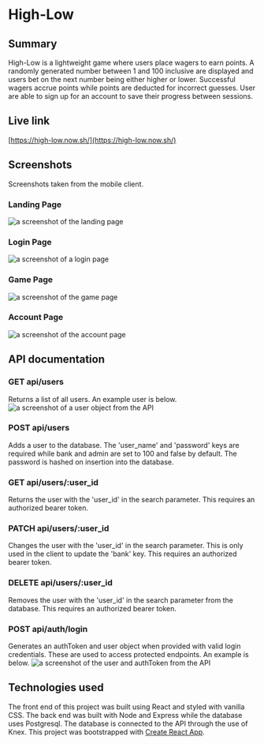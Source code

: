 # High-Low

## Summary
High-Low is a lightweight game where users place wagers to earn points.  A randomly generated number between 1 and 100 inclusive are displayed and users bet on the next number being either higher or lower.  Successful wagers accrue points while points are deducted for incorrect guesses.  User are able to sign up for an account to save their progress between sessions.

## Live link
[https://high-low.now.sh/](https://high-low.now.sh/)

## Screenshots
Screenshots taken from the mobile client.

### Landing Page
![a screenshot of the landing page](../images/LandingSS.png)

### Login Page
![a screenshot of a login page](../images/LoginSS.png)

### Game Page
![a screenshot of the game page](../images/GameSS.png)

### Account Page
![a screenshot of the account page](../images/AccountSS.png)

## API documentation
### GET api/users
Returns a list of all users.  An example user is below.
![a screenshot of a user object from the API](../images/APIUsersSS.png)

### POST api/users
Adds a user to the database.  The 'user_name' and 'password' keys are required while bank and admin are set to 100 and false by default.  The password is hashed on insertion into the database.

### GET api/users/:user_id
Returns the user with the 'user_id' in the search parameter.  This requires an authorized bearer token.

### PATCH api/users/:user_id
Changes the user with the 'user_id' in the search parameter.  This is only used in the client to update the 'bank' key.  This requires an authorized bearer token.

### DELETE api/users/:user_id
Removes the user with the 'user_id' in the search parameter from the database.  This requires an authorized bearer token.

### POST api/auth/login
Generates an authToken and user object when provided with valid login credentials.  These are used to access protected endpoints.  An example is below.
![a screenshot of the user and authToken from the API](../images/APIAuthSS.png)

## Technologies used
The front end of this project was built using React and styled with vanilla CSS.
The back end was built with Node and Express while the database uses Postgresql.  The database is connected to the API through the use of Knex.
This project was bootstrapped with [Create React App](https://github.com/facebook/create-react-app).